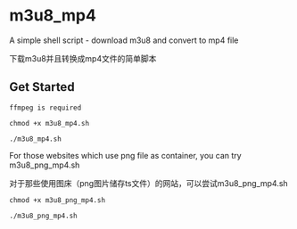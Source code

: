 # m3u8_mp4
A simple shell script - download m3u8 and convert to mp4 file

下载m3u8并且转换成mp4文件的简单脚本

## Get Started

`ffmpeg is required`

```
chmod +x m3u8_mp4.sh
```

```
./m3u8_mp4.sh
```
For those websites which use png file as container, you can try m3u8_png_mp4.sh

对于那些使用图床（png图片储存ts文件）的网站，可以尝试m3u8_png_mp4.sh

```
chmod +x m3u8_png_mp4.sh
```

```
./m3u8_png_mp4.sh
```
